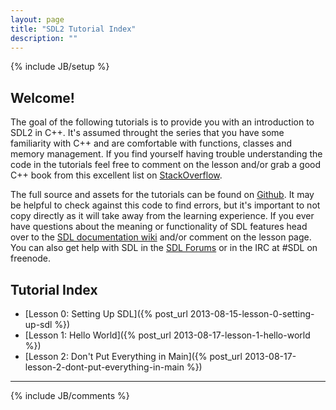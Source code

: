 ```yaml
---
layout: page
title: "SDL2 Tutorial Index"
description: ""
---
```

{% include JB/setup %}

Welcome!
-
The goal of the following tutorials is to provide you with an introduction to SDL2 in C++. It's assumed
throught the series that you have some familiarity with C++ and are comfortable with functions, classes
and memory management. If you find yourself having trouble understanding the code in the tutorials
feel free to comment on the lesson and/or grab a good C++ book from this excellent list on
[StackOverflow](http://stackoverflow.com/questions/388242/the-definitive-c-book-guide-and-list).

The full source and assets for the tutorials can be found on [Github](https://github.com/Twinklebear/TwinklebearDev-Lessons). It may be helpful to check against this code to find errors, but it's important to not copy
directly as it will take away from the learning experience. If you ever have questions about the meaning
or functionality of SDL features head over to the [SDL documentation wiki](http://wiki.libsdl.org/moin.fcg/FrontPage) and/or comment on the lesson page. You can also get help with SDL in the [SDL Forums](http://forums.libsdl.org/) or in the IRC at #SDL on freenode.

Tutorial Index
-
- [Lesson 0: Setting Up SDL]({% post_url 2013-08-15-lesson-0-setting-up-sdl %})
- [Lesson 1: Hello World]({% post_url 2013-08-17-lesson-1-hello-world %})
- [Lesson 2: Don't Put Everything in Main]({% post_url 2013-08-17-lesson-2-dont-put-everything-in-main %})

<hr>
{% include JB/comments %}

